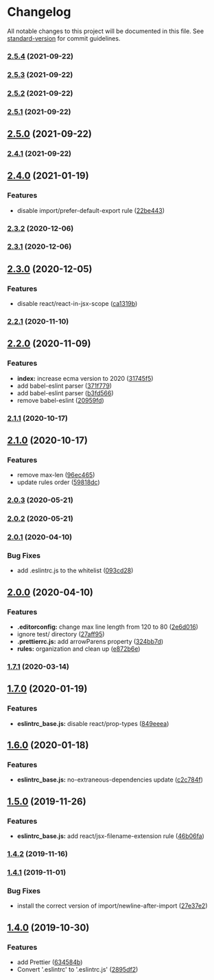 # Changelog

All notable changes to this project will be documented in this file. See [standard-version](https://github.com/conventional-changelog/standard-version) for commit guidelines.

### [2.5.4](https://github.com/SandroMiguel/eslint-config-cecilia/compare/v2.5.3...v2.5.4) (2021-09-22)

### [2.5.3](https://github.com/SandroMiguel/eslint-config-cecilia/compare/v2.5.2...v2.5.3) (2021-09-22)

### [2.5.2](https://github.com/SandroMiguel/eslint-config-cecilia/compare/v2.5.1...v2.5.2) (2021-09-22)

### [2.5.1](https://github.com/SandroMiguel/eslint-config-cecilia/compare/v2.4.0...v2.5.1) (2021-09-22)

## [2.5.0](https://github.com/SandroMiguel/eslint-config-cecilia/compare/v2.4.0...v2.5.0) (2021-09-22)

### [2.4.1](https://github.com/SandroMiguel/eslint-config-cecilia/compare/v2.4.0...v2.4.1) (2021-09-22)

## [2.4.0](https://github.com/SandroMiguel/eslint-config-cecilia/compare/v2.3.2...v2.4.0) (2021-01-19)


### Features

* disable import/prefer-default-export rule ([22be443](https://github.com/SandroMiguel/eslint-config-cecilia/commit/22be443d594ba7766a7fdb49ea1721c3b286240b))

### [2.3.2](https://github.com/SandroMiguel/eslint-config-cecilia/compare/v2.3.0...v2.3.2) (2020-12-06)

### [2.3.1](https://github.com/SandroMiguel/eslint-config-cecilia/compare/v2.3.0...v2.3.1) (2020-12-06)

## [2.3.0](https://github.com/SandroMiguel/eslint-config-cecilia/compare/v2.2.1...v2.3.0) (2020-12-05)


### Features

* disable react/react-in-jsx-scope ([ca1319b](https://github.com/SandroMiguel/eslint-config-cecilia/commit/ca1319b3e41c10f4408a26dad3c487a677d71058))

### [2.2.1](https://github.com/SandroMiguel/eslint-config-cecilia/compare/v2.2.0...v2.2.1) (2020-11-10)

## [2.2.0](https://github.com/SandroMiguel/eslint-config-cecilia/compare/v2.1.1...v2.2.0) (2020-11-09)


### Features

* **index:** increase ecma version to 2020 ([31745f5](https://github.com/SandroMiguel/eslint-config-cecilia/commit/31745f57a9e3a83cd6b6ec96831b6f1cafeeb6a4))
* add babel-eslint parser ([371f779](https://github.com/SandroMiguel/eslint-config-cecilia/commit/371f779f3e6db06164468216528acdcab2a2ab62))
* add babel-eslint parser ([b3fd566](https://github.com/SandroMiguel/eslint-config-cecilia/commit/b3fd56662dbe9859d996a9023e7e2718cecc52a0))
* remove babel-eslint ([20959fd](https://github.com/SandroMiguel/eslint-config-cecilia/commit/20959fdc45aab6f4e9e7ec8cdd617ead47427704))

### [2.1.1](https://github.com/SandroMiguel/eslint-config-cecilia/compare/v2.1.0...v2.1.1) (2020-10-17)

## [2.1.0](https://github.com/SandroMiguel/eslint-config-cecilia/compare/v2.0.3...v2.1.0) (2020-10-17)


### Features

* remove max-len ([96ec465](https://github.com/SandroMiguel/eslint-config-cecilia/commit/96ec4656d28121e6b3fffc103cd1549bebc50f99))
* update rules order ([59818dc](https://github.com/SandroMiguel/eslint-config-cecilia/commit/59818dc4feb6b2f1e230e6e90ccf8eefad127efa))

### [2.0.3](https://github.com/SandroMiguel/eslint-config-cecilia/compare/v2.0.1...v2.0.3) (2020-05-21)

### [2.0.2](https://github.com/SandroMiguel/eslint-config-cecilia/compare/v2.0.1...v2.0.2) (2020-05-21)

### [2.0.1](https://github.com/SandroMiguel/eslint-config-cecilia/compare/v2.0.0...v2.0.1) (2020-04-10)


### Bug Fixes

* add .eslintrc.js to the whitelist ([093cd28](https://github.com/SandroMiguel/eslint-config-cecilia/commit/093cd28e2c932009ba9d3a91f38e60235d0ed2d9))

## [2.0.0](https://github.com/SandroMiguel/eslint-config-cecilia/compare/v1.7.1...v2.0.0) (2020-04-10)


### Features

* **.editorconfig:** change max line length from 120 to 80 ([2e6d016](https://github.com/SandroMiguel/eslint-config-cecilia/commit/2e6d016c2dbb287ab45eeb77e1b5eee26b57231b))
* ignore test/ directory ([27aff95](https://github.com/SandroMiguel/eslint-config-cecilia/commit/27aff9527c1eb8968998ee3d67e173428175fc6f))
* **.prettierrc.js:** add arrowParens property ([324bb7d](https://github.com/SandroMiguel/eslint-config-cecilia/commit/324bb7daf96d2037d4bc697c628c37c64bb84561))
* **rules:** organization and clean up ([e872b6e](https://github.com/SandroMiguel/eslint-config-cecilia/commit/e872b6ef110ed48a77762c64acf0ab67fe157264))

### [1.7.1](https://github.com/SandroMiguel/eslint-config-cecilia/compare/v1.7.0...v1.7.1) (2020-03-14)

## [1.7.0](https://github.com/SandroMiguel/eslint-config-cecilia/compare/v1.6.0...v1.7.0) (2020-01-19)


### Features

* **eslintrc_base.js:** disable react/prop-types ([849eeea](https://github.com/SandroMiguel/eslint-config-cecilia/commit/849eeeade5a4bc935fda1c36da78a5f4b4addf82))

## [1.6.0](https://github.com/SandroMiguel/eslint-config-cecilia/compare/v1.5.0...v1.6.0) (2020-01-18)


### Features

* **eslintrc_base.js:** no-extraneous-dependencies update ([c2c784f](https://github.com/SandroMiguel/eslint-config-cecilia/commit/c2c784f3340c742b8c49a92588c6172b7a3304b3))

## [1.5.0](https://github.com/SandroMiguel/eslint-config-cecilia/compare/v1.4.2...v1.5.0) (2019-11-26)


### Features

* **eslintrc_base.js:** add react/jsx-filename-extension rule ([46b06fa](https://github.com/SandroMiguel/eslint-config-cecilia/commit/46b06fa52112da4e283b1f894dee5bf650b00e6c))

### [1.4.2](https://github.com/SandroMiguel/eslint-config-cecilia/compare/v1.4.1...v1.4.2) (2019-11-16)

### [1.4.1](https://github.com/SandroMiguel/eslint-config-cecilia/compare/v1.4.0...v1.4.1) (2019-11-01)


### Bug Fixes

* install the correct version of import/newline-after-import ([27e37e2](https://github.com/SandroMiguel/eslint-config-cecilia/commit/27e37e2d822abb7b5602c44ff400b74cd1489a55))

## [1.4.0](https://github.com/SandroMiguel/eslint-config-cecilia/compare/v1.1.0...v1.4.0) (2019-10-30)


### Features

* add Prettier ([634584b](https://github.com/SandroMiguel/eslint-config-cecilia/commit/634584bac851b183f1f52a93737e300fcb3f947d))
* Convert '.eslintrc' to '.eslintrc.js' ([2895df2](https://github.com/SandroMiguel/eslint-config-cecilia/commit/2895df259f92e1106d687ed458738abb2494de30))
